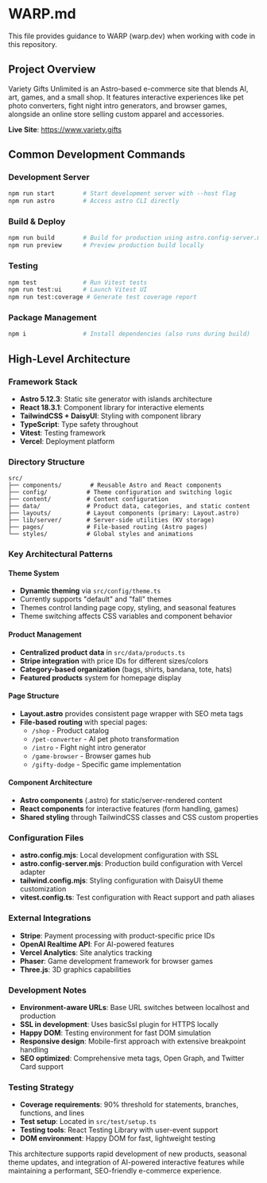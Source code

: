 # WARP.md

This file provides guidance to WARP (warp.dev) when working with code in this repository.

## Project Overview

Variety Gifts Unlimited is an Astro-based e-commerce site that blends AI, art, games, and a small shop. It features interactive experiences like pet photo converters, fight night intro generators, and browser games, alongside an online store selling custom apparel and accessories.

**Live Site**: https://www.variety.gifts

## Common Development Commands

### Development Server
```bash
npm run start        # Start development server with --host flag
npm run astro        # Access astro CLI directly
```

### Build & Deploy
```bash
npm run build        # Build for production using astro.config-server.mjs (includes type checking)
npm run preview      # Preview production build locally
```

### Testing
```bash
npm test             # Run Vitest tests
npm run test:ui      # Launch Vitest UI
npm run test:coverage # Generate test coverage report
```

### Package Management
```bash
npm i                # Install dependencies (also runs during build)
```

## High-Level Architecture

### Framework Stack
- **Astro 5.12.3**: Static site generator with islands architecture
- **React 18.3.1**: Component library for interactive elements
- **TailwindCSS + DaisyUI**: Styling with component library
- **TypeScript**: Type safety throughout
- **Vitest**: Testing framework
- **Vercel**: Deployment platform

### Directory Structure
```
src/
├── components/        # Reusable Astro and React components
├── config/           # Theme configuration and switching logic
├── content/          # Content configuration
├── data/             # Product data, categories, and static content
├── layouts/          # Layout components (primary: Layout.astro)
├── lib/server/       # Server-side utilities (KV storage)
├── pages/            # File-based routing (Astro pages)
└── styles/           # Global styles and animations
```

### Key Architectural Patterns

#### Theme System
- **Dynamic theming** via `src/config/theme.ts`
- Currently supports "default" and "fall" themes
- Themes control landing page copy, styling, and seasonal features
- Theme switching affects CSS variables and component behavior

#### Product Management
- **Centralized product data** in `src/data/products.ts`
- **Stripe integration** with price IDs for different sizes/colors
- **Category-based organization** (bags, shirts, bandana, tote, hats)
- **Featured products** system for homepage display

#### Page Structure
- **Layout.astro** provides consistent page wrapper with SEO meta tags
- **File-based routing** with special pages:
  - `/shop` - Product catalog
  - `/pet-converter` - AI pet photo transformation
  - `/intro` - Fight night intro generator
  - `/game-browser` - Browser games hub
  - `/gifty-dodge` - Specific game implementation

#### Component Architecture
- **Astro components** (.astro) for static/server-rendered content
- **React components** for interactive features (form handling, games)
- **Shared styling** through TailwindCSS classes and CSS custom properties

### Configuration Files
- **astro.config.mjs**: Local development configuration with SSL
- **astro.config-server.mjs**: Production build configuration with Vercel adapter
- **tailwind.config.mjs**: Styling configuration with DaisyUI theme customization
- **vitest.config.ts**: Test configuration with React support and path aliases

### External Integrations
- **Stripe**: Payment processing with product-specific price IDs
- **OpenAI Realtime API**: For AI-powered features
- **Vercel Analytics**: Site analytics tracking
- **Phaser**: Game development framework for browser games
- **Three.js**: 3D graphics capabilities

### Development Notes
- **Environment-aware URLs**: Base URL switches between localhost and production
- **SSL in development**: Uses basicSsl plugin for HTTPS locally
- **Happy DOM**: Testing environment for fast DOM simulation
- **Responsive design**: Mobile-first approach with extensive breakpoint handling
- **SEO optimized**: Comprehensive meta tags, Open Graph, and Twitter Card support

### Testing Strategy
- **Coverage requirements**: 90% threshold for statements, branches, functions, and lines
- **Test setup**: Located in `src/test/setup.ts`
- **Testing tools**: React Testing Library with user-event support
- **DOM environment**: Happy DOM for fast, lightweight testing

This architecture supports rapid development of new products, seasonal theme updates, and integration of AI-powered interactive features while maintaining a performant, SEO-friendly e-commerce experience.